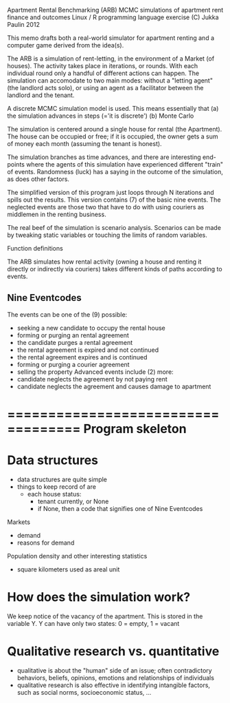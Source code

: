 Apartment Rental Benchmarking (ARB)
MCMC simulations of apartment rent finance and outcomes
Linux / R programming language exercise
(C) Jukka Paulin 
2012

This memo drafts both a real-world simulator for apartment
renting and a computer game derived from the idea(s). 

The ARB is a simulation of rent-letting, in the environment
of a Market (of houses). The activity takes place in
iterations, or rounds. With each individual round only 
a handful of different actions can happen. The simulation
can accomodate to two main modes: without a "letting agent"
(the landlord acts solo), or using an agent as a facilitator
between the landlord and the tenant.  

A discrete MCMC simulation model is used. This means essentially
that 
 (a) the simulation advances in steps (='it is discrete')
 (b) Monte Carlo 

The simulation is centered around a single house for
rental (the Apartment). The house can be occupied or free;
if it is occupied, the owner gets a sum of money each
month (assuming the tenant is honest).

The simulation branches as time advances, and there are interesting
end-points where the agents of this simulation have
experienced different "train" of events. Randomness (luck)
has a saying in the outcome of the simulation, as does
other factors.  

The simplified version of this program just loops through
N iterations and spills out the results. This version
contains (7) of the basic nine events. The neglected
events are those two that have to do with using couriers
as middlemen in the renting business. 

The real beef of the simulation is scenario analysis. 
Scenarios can be made by tweaking static variables or
touching the limits of random variables.  

Function definitions

The ARB simulates how rental activity (owning a house and
renting it directly or indirectly via couriers) takes 
different kinds of paths according to events. 

Nine Eventcodes
---------------

The events can be one of the (9) possible:
 - seeking a new candidate to occupy the rental house
 - forming or purging an rental agreement
 - the candidate purges a rental agreement
 - the rental agreement is expired and not continued
 - the rental agreement expires and is continued 
 - forming or purging a courier agreement
 - selling the property
Advanced events include (2) more:
 - candidate neglects the agreement by not paying rent
 - candidate neglects the agreement and causes damage to apartment

===================================
Program skeleton
===================================
<WIP>

Data structures
===============
- data structures are quite simple
- things to keep record of are
  - each house status: 
    - tenant currently, or None 
    - if None, then a code that signifies one of Nine Eventcodes  

Markets
- demand
- reasons for demand

Population density and other interesting statistics
- square kilometers used as areal unit

How does the simulation work?
=============================

We keep notice of the vacancy of the apartment. This is 
stored in the variable Y. 
Y can have only two states: 0 = empty, 1 = vacant

Qualitative research vs. quantitative
=====================================

- qualitative is about the "human" side of an issue; often
  contradictory behaviors, beliefs, opinions, emotions and
  relationships of individuals
- qualitative research is also effective in identifying
  intangible factors, such as social norms, socioeconomic
  status, ...


